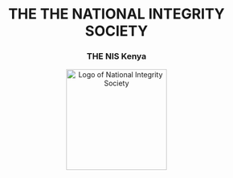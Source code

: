 <div align="center">

# THE THE NATIONAL INTEGRITY SOCIETY

### THE NIS Kenya
<img src="https://via.placeholder.com/300](https://democracyinafrica.org/wp-content/uploads/2024/07/Designer.jpeg" alt="Logo of National Integrity Society" width="200"/>
</div>

